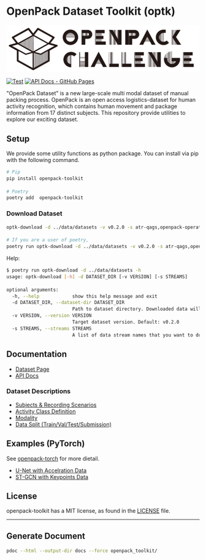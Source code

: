 # OpenPack Dataset Toolkit (optk)

![OpenPack Challenge Logo](./img/OpenPackCHALLENG-black.png)

[![Test](https://github.com/open-pack/openpack-toolkit/actions/workflows/test.yaml/badge.svg)](https://github.com/open-pack/openpack-toolkit/actions/workflows/test.yaml)
[![API Docs - GitHub Pages](https://github.com/open-pack/openpack-toolkit/actions/workflows/deploy-docs.yaml/badge.svg)](https://github.com/open-pack/openpack-toolkit/actions/workflows/deploy-docs.yaml)

"OpenPack Dataset" is a new large-scale multi modal dataset of manual packing process.
OpenPack is an open access logistics-dataset for human activity recognition, which contains human movement and package information from 17 distinct subjects.
This repository provide utilities to explore our exciting dataset.

## Setup

We provide some utility functions as python package. You can install via pip with the following command.

```bash
# Pip
pip install openpack-toolkit

# Poetry
poetry add  openpack-toolkit
```

### Download Dataset

```bash
optk-download -d ../data/datasets -v v0.2.0 -s atr-qags,openpack-operations

# If you are a user of poetry,
poetry run optk-download -d ../data/datasets -v v0.2.0 -s atr-qags,openpack-operations
```

Help:

```bash
$ poetry run optk-download -d ../data/datasets -h
usage: optk-download [-h] -d DATASET_DIR [-v VERSION] [-s STREAMS]

optional arguments:
  -h, --help            show this help message and exit
  -d DATASET_DIR, --dataset-dir DATASET_DIR
                        Path to dataset directory. Downloaded data will be stored under the directory
  -v VERSION, --version VERSION
                        Target dataset version. Default: v0.2.0
  -s STREAMS, --streams STREAMS
                        A list of data stream names that you want to download. Stream names must be separated by commas. Defaul: atr-qags,openpack-operations
```


## Documentation

- [Dataset Page](https://open-pack.github.io/)
- [API Docs](https://open-pack.github.io/openpack-toolkit/openpack_toolkit/)

### Dataset Descriptions

- [Subjects & Recording Scenarios](./docs/USER.md)
- [Activity Class Definition](./docs/ANNOTATION.md)
- [Modality](./docs/DATA_STREAM.md)
- [Data Split (Train/Val/Test/Submission)](./docs/DATA_SPLIT.md)

## Examples (PyTorch)

See [openpack-torch](https://github.com/open-pack/openpack-torch) for more dietail.

- [U-Net with Accelration Data](https://github.com/open-pack/openpack-torch/tree/main/examples/unet)
- [ST-GCN with Keypoints Data](https://github.com/open-pack/openpack-torch/tree/main/examples/st-gcn)

## License

openpack-toolkit has a MIT license, as found in the [LICENSE](./LICENCE) file.

----

## Generate Document

```bash
pdoc --html --output-dir docs --force openpack_toolkit/
```
